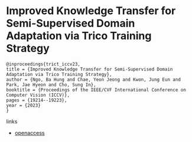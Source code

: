 # Improved Knowledge Transfer for Semi-Supervised Domain Adaptation via Trico Training Strategy

```
@inproceedings{trict_iccv23,
title = {Improved Knowledge Transfer for Semi-Supervised Domain Adaptation via Trico Training Strategy},
author = {Ngo, Ba Hung and Chae, Yeon Jeong and Kwon, Jung Eun and Park, Jae Hyeon and Cho, Sung In},
booktitle = {Proceedings of the IEEE/CVF International Conference on Computer Vision (ICCV)},
pages = {19214--19223},
year = {2023}
}
```

links
- [openaccess](http://openaccess.thecvf.com//content/ICCV2023/html/Ngo_Improved_Knowledge_Transfer_for_Semi-Supervised_Domain_Adaptation_via_Trico_Training_ICCV_2023_paper.html)
